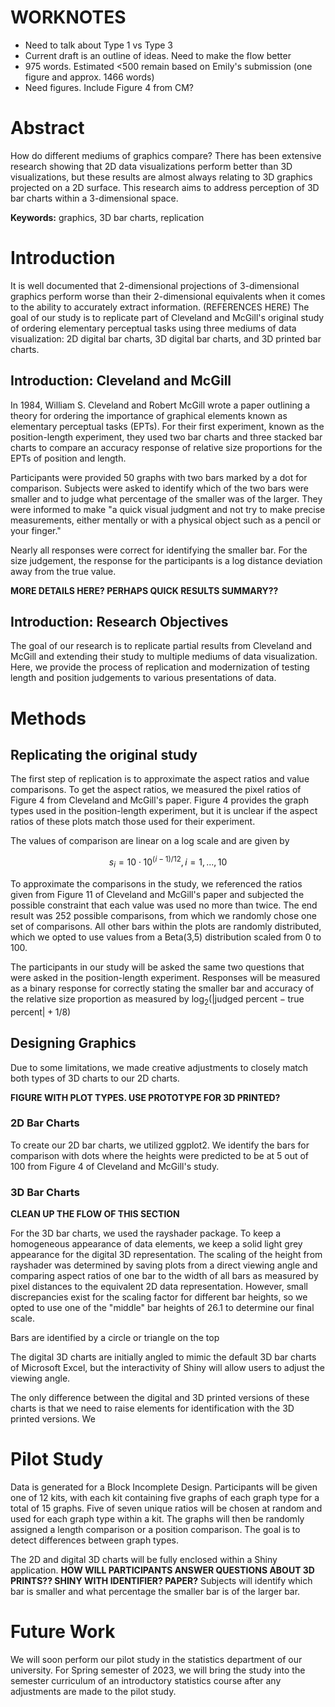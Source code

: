 # WORKNOTES

- Need to talk about Type 1 vs Type 3
- Current draft is an outline of ideas. Need to make the flow better
- 975 words. Estimated <500 remain based on Emily's submission (one figure and approx. 1466 words)
- Need figures. Include Figure 4 from CM?

# Abstract

How do different mediums of graphics compare? There has been extensive research showing that 2D data visualizations perform better than 3D visualizations, but these results are almost always relating to 3D graphics projected on a 2D surface. This research aims to address perception of 3D bar charts within a 3-dimensional space.

**Keywords:** graphics, 3D bar charts, replication


# Introduction

It is well documented that 2-dimensional projections of 3-dimensional graphics perform worse than their 2-dimensional equivalents when it comes to the ability to accurately extract information. (REFERENCES HERE) The goal of our study is to replicate part of Cleveland and McGill's original study of ordering elementary perceptual tasks using three mediums of data visualization: 2D digital bar charts, 3D digital bar charts, and 3D printed bar charts.

## Introduction: Cleveland and McGill

In 1984, William S. Cleveland and Robert McGill wrote a paper outlining a theory for ordering the importance of graphical elements known as elementary perceptual tasks (EPTs). For their first experiment, known as the position-length experiment, they used two bar charts and three stacked bar charts to compare an accuracy response of relative size proportions for the EPTs of position and length. 

Participants were provided 50 graphs with two bars marked by a dot for comparison. Subjects were asked to identify which of the two bars were smaller and to judge what percentage of the smaller was of the larger. They were informed to make "a quick visual judgment and not try to make precise measurements, either mentally or with a physical object such as a pencil or your finger." 

Nearly all responses were correct for identifying the smaller bar. For the size judgement, the response for the participants is a log distance deviation away from the true value.


**MORE DETAILS HERE? PERHAPS QUICK RESULTS SUMMARY??**

## Introduction: Research Objectives

The goal of our research is to replicate partial results from Cleveland and McGill and extending their study to multiple mediums of data visualization. Here, we provide the process of replication and  modernization of testing length and position judgements to various presentations of data.



# Methods

## Replicating the original study

The first step of replication is to approximate the aspect ratios and value comparisons. To get the aspect ratios, we measured the pixel ratios of Figure 4 from Cleveland and McGill's paper. Figure 4 provides the graph types used in the position-length experiment, but it is unclear if the aspect ratios of these plots match those used for their experiment.

The values of comparison are linear on a log scale and are given by

$$s_i=10\cdot 10^{(i-1)/12}, i=1,...,10$$

To approximate the comparisons in the study, we referenced the ratios given from Figure 11 of Cleveland and McGill's paper and subjected the possible constraint that each value was used no more than twice. The end result was 252 possible comparisons, from which we randomly chose one set of comparisons. All other bars within the plots are randomly distributed, which we opted to use values from a Beta(3,5) distribution scaled from 0 to 100.

The participants in our study will be asked the same two questions that were asked in the position-length experiment. Responses will be measured as a binary response for correctly stating the smaller bar and accuracy of the relative size proportion as measured by $\text{log}_2(|\text{judged percent}-\text{true percent}|+1/8)$

## Designing Graphics



Due to some limitations, we made creative adjustments to closely match both types of 3D charts to our 2D charts.

**FIGURE WITH PLOT TYPES. USE PROTOTYPE FOR 3D PRINTED?**

### 2D Bar Charts

To create our 2D bar charts, we utilized ggplot2. We identify the bars for comparison with dots where the heights were predicted to be at 5 out of 100 from Figure 4 of Cleveland and McGill's study.

### 3D Bar Charts

**CLEAN UP THE FLOW OF THIS SECTION**

For the 3D bar charts, we used the rayshader package. To keep a homogeneous appearance of data elements, we keep a solid light grey appearance for the digital 3D representation. The scaling of the height from rayshader was determined by saving plots from a direct viewing angle and comparing aspect ratios of one bar to the width of all bars as measured by pixel distances to the equivalent 2D data representation. However, small discrepancies exist for the scaling factor for different bar heights, so we opted to use one of the "middle" bar heights of 26.1 to determine our final scale. 

Bars are identified by a circle or triangle on the top 

The digital 3D charts are initially angled to mimic the default 3D bar charts of Microsoft Excel, but the interactivity of Shiny will allow users to adjust the viewing angle.

The only difference between the digital and 3D printed versions of these charts is that we need to raise elements for identification with the 3D printed versions. We 

# Pilot Study

Data is generated for a Block Incomplete Design. Participants will be given one of 12 kits, with each kit containing five graphs of each graph type for a total of 15 graphs. Five of seven unique ratios will be chosen at random and used for each graph type within a kit. The graphs will then be randomly assigned a length comparison or a position comparison. The goal is to detect differences between graph types.

The 2D and digital 3D charts will be fully enclosed within a Shiny application. **HOW WILL PARTICIPANTS ANSWER QUESTIONS ABOUT 3D PRINTS?? SHINY WITH IDENTIFIER? PAPER?** Subjects will identify which bar is smaller and what percentage the smaller bar is of the larger bar. 



# Future Work

We will soon perform our pilot study in the statistics department of our university. For Spring semester of 2023, we will bring the study into the semester curriculum of an introductory statistics course after any adjustments are made to the pilot study.

